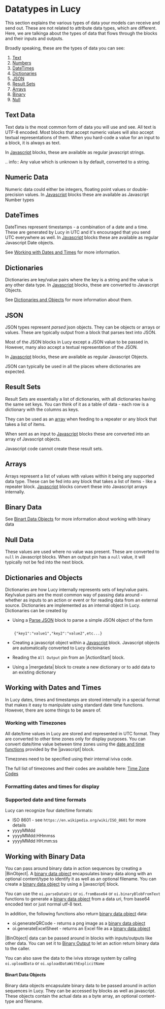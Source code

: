 

<a name='datatypes'></a>


# Datatypes in Lucy

This section explains the various types of data your models can receive and send out.
These are not related to attribute data types, which are different. 
Here, we are talkinga about the types of data that flows through the blocks and their inputs and outputs.

Broadly speaking, these are the types of data you can see:

1. [Text](dt-text)
2. [Numbers](dt-numbers)
3. [DateTimes](dt-datetimes)
4. [Dictionaries](dt-dictionaries)
5. [JSON](dt-json)
6. [Result Sets](dt-results)
7. [Arrays](dt-arrays)
8. [Binary](dt-binary)
9. [Null](dt-null)


<a name='dt-text'></a>

## Text Data
Text data is the most common form of data you will use and see. All text is UTF-8 encoded.
Most blocks that accept numeric values will also accept textual representations of them.
When you hard-code a value for an input to a block, it is always as text.

In [Javascript](es6javascript-ref) blocks, these are available as regular javascript strings.

.. info::
    Any value which is unknown is by default, converted to a string.

<a name='dt-numbers'></a>

## Numeric Data
Numeric data could either be integers, floating point values or double-precision values.
In [Javascript](es6javascript-ref) blocks these are available as Javascript Number types


<a name='dt-datetimes'></a>

## DateTimes
DateTimes represent timestamps - a combination of a date and a time.
These are generated by Lucy in UTC and it's encouraged that you send UTC everywhere as well.
In [Javascript](es6javascript-ref) blocks these are available as regular Javascript Date objects.

See [Working with Dates and Times](datatypes.rst#datetimes) for more information.

<a name='dt-dictionaries'></a>

## Dictionaries
Dictionaries are key/value pairs where the key is a string and the value is any other data type.
In [Javascript](es6javascript-ref) blocks, these are converted to Javascript Objects.

See [Dictionaries and Objects](datatypes.rst#dictionaries) for more information about them.


<a name='dt-json'></a>

## JSON
JSON types represent _parsed_ json objects. They can be objects or arrays or values.
These are typically output from a block that parses text into JSON.

Most of the JSON blocks in Lucy except a JSON value to be passed in. However, many also accept a textual representation of the JSON.

In [Javascript](es6javascript-ref) blocks, these are available as regular Javascript Objects.

JSON can typically be used in all the places where dictionaries are expected.

<a name='dt-results'></a>

## Result Sets
Result Sets are essentially a list of dictionaries, with all dictionaries having the same set keys. You can think of it as a table of data - each row is a dictionary with the columns as keys.

They can be used as an [array](dt-arrays) when feeding to a repeater or any block that takes a list of items.

When sent as an input to [Javascript](es6javascript-ref) blocks these are converted into an array of Javascript objects.

Javascript code cannot create these result sets.

<a name='dt-arrays'></a>

## Arrays
Arrays represent a list of values with values within it being any supported data type.
These can be fed into any block that takes a list of items - like a repeater block.
[Javascript](es6javascript-ref) blocks convert these into Javascript arrays internally.


<a name='dt-binary'></a>

## Binary Data
See [Binart Data Objects](datatypes.rst#binobjects) for more information about working with binary data

<a name='dt-null'></a>

## Null Data
These values are used where no value was present. These are converted to `null` in Javascript blocks.
When an output pin has a `null` value, it will typically not be fed into the next block.

<a name='dictionaries'></a>

## Dictionaries and Objects
Dictionaries are how Lucy internally represents sets of key/value pairs.
Key/value pairs are the most common way of passing data around - whether as inputs to an action or event or for reading data from an external source.
Dictionaries are implemented as an internal object in Lucy.
Dictionaries can be created by

- Using a [Parse JSON](block-source.raw.rst#fromjson-ref) block to parse a simple JSON object of the form

```

    {"key1":"value1","key2":"value2",etc...}

```

- Creating a javascript object within a [Javascript](es6javascript-ref) block. Javascript objects are automatically converted to Lucy dictoinaries

- Reading the `All Output` pin from an |ActionStart| block.

- Using a |mergedata| block to create a new dictionary or to add data to an existing dictionary


<a name='datetimes'></a>

## Working with Dates and Times
In Lucy dates, times and timestamps are stored internally in a special format that makes it easy to manipulate using standard date time functions. However, there are some things to be aware of.

<a name='timezones'></a>
### Working with Timezones
All date/time values in Lucy are stored and represented in UTC format.
They are converted to other time zones only for display purposes.
You can convert date/time value between time zones using the [date and time functions](jstzfunctions) provided by the |javascript| block.

Timezones need to be specified using their internal iviva code.

The full list of timezones and their codes are available here: [Time Zone Codes](timezonecodes)

### Formatting dates and times for display

<a name='datetimeformats'></a>

### Supported date and time formats
Lucy can recognize four date/time formats:

- ISO 8601 - see `https://en.wikipedia.org/wiki/ISO_8601` for more details
- yyyyMMdd
- yyyyMMdd:HHmmss
- yyyyMMdd HH:mm:ss


<a name='binarydata'></a>

## Working with Binary Data
You can pass around binary data in action sequences by creating a |BinObject|.
A [binary data object](binobjects) encapsulates binary data along with an optional content/type to identify it as well as an optional filename.
You can create a [binary data object](binobjects) by using a |javascript| block.

You can use the `oi.parseDataUri` or `oi.fromBase64` or `oi.binaryBlobFromText` functions to generate a [binary data object](binobjects) from a data uri, from base64 encoded text or just normal utf-8 text.

In addition, the following functions also return [binary data object](binobjects) data:

- oi.generateQRCode - returns a png image as a [binary data object](binobjects)
- oi.generateExcelSheet - returns an Excel file as a [binary data object](binobjects)

|BinObject| data can be passed around in blocks with inputs/outputs like other data. You can set it to [Binary Output](block-source.raw.rst#actionbinaryoutput-ref) to let an action return binary data to the caller.

You can also save the data to the iviva storage system by calling `oi.uploadData` or `oi.uploadDataWithExplicitName`

<a name='binobjects'></a>
#### Binart Data Objects
Binary data objects encapsulate binary data to be passed around in action sequences in Lucy. They can be accessed by blocks as well as javascript.
These objects contain the actual data as a byte array, an optional content-type and filename.